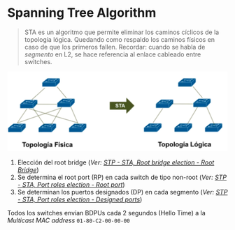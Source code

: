 # Spanning Tree Algorithm


> STA es un algoritmo que permite eliminar los caminos cíclicos de la topología lógica. Quedando como respaldo los caminos físicos en caso de que los primeros fallen.
> Recordar: cuando se habla de _segmento_ en L2, se hace referencia al enlace cableado entre switches.

![](../_anexos_/Screenshot%20from%202024-01-02%2011-31-24.png)

1. Elección del root bridge (_Ver: [STP - STA, Root bridge election - Root Bridge](STP%20-%20STA,%20Root%20bridge%20election%20-%20Root%20Bridge.md)_)
2. Se determina el root port (RP) en cada switch de tipo non-root (_Ver: [STP - STA, Port roles election - Root port](STP%20-%20STA,%20Port%20roles%20election%20-%20Root%20port.md)_)
3. Se determinan los puertos designados (DP) en cada segmento (_Ver: [STP - STA, Port roles election - Designed ports](STP%20-%20STA,%20Port%20roles%20election%20-%20Designed%20ports.md)_)

Todos los switches envían BDPUs cada 2 segundos (Hello Time) a la _Multicast MAC address_ `01-80-C2-00-00-00`
